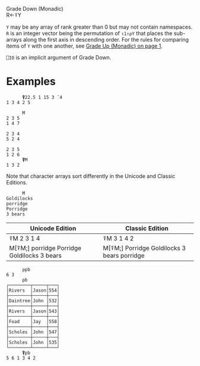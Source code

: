 <div class="heading">
  <div class="name">Grade Down (Monadic)</div>
  <div class="command">R←⍒Y</div>
</div>

`Y` may be any array of rank greater than 0 but may not contain namespaces.  `R` is an integer vector being the permutation of `⍳1↑⍴Y` that places the sub-arrays along the first axis in descending order. For the rules for comparing items of `Y` with one another, see [Grade Up (Monadic) on page 1](/grade-up-monadic.md#GradeUp(Monadic)).

`⎕IO` is an implicit argument of Grade Down.

# Examples
```apl
      ⍒22.5 1 15 3 ¯4
1 3 4 2 5

```
```apl
      M
2 3 5
1 4 7
     
2 3 4
5 2 4
     
2 3 5
1 2 6
      ⍒M
1 3 2

```

Note that character arrays sort differently in the Unicode and Classic Editions.
```apl
      M
Goldilocks
porridge   
Porridge   
3 bears 
```

| Unicode Edition | Classic Edition |
| --- | --- |
| ⍒M 2 3 1 4 | ⍒M 3 1 4 2 |
| M[⍒M;] porridge Porridge Goldilocks 3 bears | M[⍒M;] Porridge Goldilocks 3 bears porridge |

```apl
      ⍴pb
6 3
      pb
┌────────┬─────┬───┐
│Rivers  │Jason│554│
├────────┼─────┼───┤
│Daintree│John │532│
├────────┼─────┼───┤
│Rivers  │Jason│543│
├────────┼─────┼───┤
│Foad    │Jay  │558│
├────────┼─────┼───┤
│Scholes │John │547│
├────────┼─────┼───┤
│Scholes │John │535│
└────────┴─────┴───┘
      ⍒pb
5 6 1 3 4 2

```
